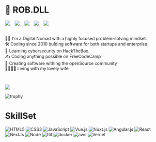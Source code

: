 # :space_invader: ROB.DLL

<a href="https://robertodilillo.dev">
   <img src="https://img.shields.io/badge/-MySite-yellow?&style=for-the-badge" />
</a>&nbsp;&nbsp;
<a href="https://blog.robertodilillo.dev">
   <img src="https://img.shields.io/badge/-MyBlog-orange?&style=for-the-badge" />
</a>&nbsp;&nbsp;
<a href="mailto:dilillo.roberto@gmail.com">
<img src="https://img.shields.io/badge/gmail-%23D14836.svg?&style=for-the-badge&logo=gmail&logoColor=white" />
</a>
&nbsp;&nbsp;
<a href="https://www.linkedin.com/in/roberto-di-lillo/">
<img src="https://img.shields.io/badge/linkedin-%230077B5.svg?&style=for-the-badge&logo=linkedin&logoColor=white" />
</a>&nbsp;&nbsp;
<a href="https://twitter.com/rob_dll_dev">
   <img src="https://img.shields.io/badge/twitter-%230077B5.svg?&style=for-the-badge&logo=twitter&logoColor=#40ABF2" />
</a>&nbsp;&nbsp;
<br>

<br>

:technologist:  I'm a Digital Nomad with a highly focused problem-solving mindset.  
:hammer_and_wrench:  Coding since 2010 bulding software for both startups and enterprise.  
📙  Learning cybersecurity on HackTheBox.  
:writing_hand:  Coding anything possible on FreeCodeCamp  
:heartbeat:  Creating software withing the openSource community  
:family_man_woman_girl_girl:  Living with my lovely wife


<br>

![](https://komarev.com/ghpvc/?username=robdll)

![trophy](https://github-profile-trophy.vercel.app/?username=robdll&theme=onedark&rank=SECRET,AAA,AA,A,B)
<br>


# SkillSet 

![HTML5](https://img.shields.io/badge/-HTML5-%23E44D27?style=for-the-badge&logo=html5&logoColor=ffffff)
![CSS3](https://img.shields.io/badge/-CSS3-%231572B6?style=for-the-badge&logo=css3)
![JavaScript](https://img.shields.io/badge/-JavaScript-%23F7DF1C?style=for-the-badge&logo=javascript&logoColor=000000&labelColor=%23F7DF1C&color=%23FFCE5A)
![Vue.js](https://img.shields.io/badge/-Vue.js-%232c3e50?style=for-the-badge&logo=vuedotjs)
![Nuxt.js](https://img.shields.io/badge/-Nuxt.js-%23282C34?style=for-the-badge&logo=nuxtdotjs)
![Angular.js](https://img.shields.io/badge/-Angular.js-%23C3042F?style=for-the-badge&logo=angularjs)
![React](https://img.shields.io/badge/-React-%23282C34?style=for-the-badge&logo=react)
![NextJs](https://img.shields.io/badge/-Next.js-%23282C34?style=for-the-badge&logo=nextjs&logo=react)
![Node](https://img.shields.io/badge/-Node.js-%2343853C?style=for-the-badge&logo=nodejs&logoColor=%23ffffff)
![Git](https://img.shields.io/badge/-Git-%23F05032?style=for-the-badge&logo=git&logoColor=%23ffffff)
![docker](https://img.shields.io/badge/docker-%2340ABF2.svg?&style=for-the-badge&logo=docker&logoColor=white)
![aws](https://img.shields.io/badge/aws-%23EC912E.svg?&style=for-the-badge&logo=aws&logoColor=#white)
![Vercel](https://img.shields.io/badge/-Vercel-%23ffffff?style=for-the-badge&logo=vercel&logoColor=000000)

